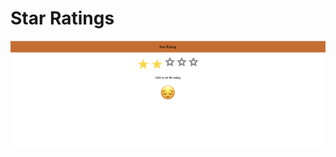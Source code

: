 # Star Ratings
<img width="1677" alt="Screenshot 2024-01-14 at 1 29 28 PM" src="../Assets/starRating.png">
